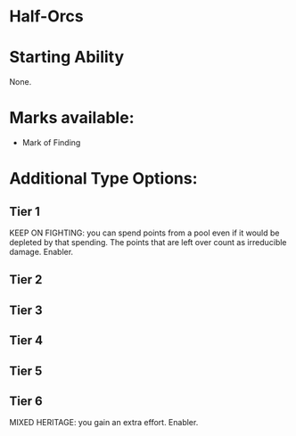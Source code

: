 # Half-Orcs

# Starting Ability  
None.

# Marks available:
- Mark of Finding

# Additional Type Options:
## Tier 1
KEEP ON FIGHTING: you can spend points from a pool even if it would be depleted by that spending. The points that are left over count as irreducible damage. Enabler.

## Tier 2

## Tier 3

## Tier 4

## Tier 5

## Tier 6
MIXED HERITAGE: you gain an extra effort. Enabler.